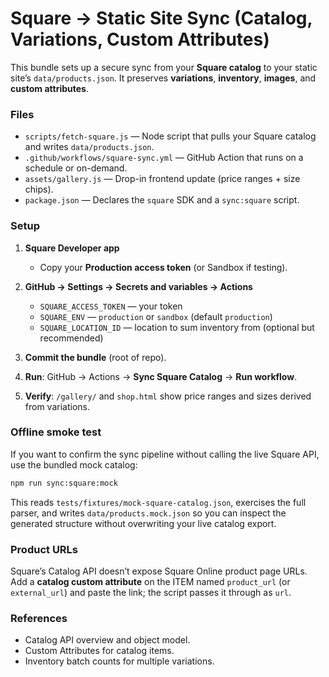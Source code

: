 
# Square → Static Site Sync (Catalog, Variations, Custom Attributes)

This bundle sets up a secure sync from your **Square catalog** to your static site’s `data/products.json`. It preserves **variations**, **inventory**, **images**, and **custom attributes**.

### Files
- `scripts/fetch-square.js` — Node script that pulls your Square catalog and writes `data/products.json`.
- `.github/workflows/square-sync.yml` — GitHub Action that runs on a schedule or on-demand.
- `assets/gallery.js` — Drop-in frontend update (price ranges + size chips).
- `package.json` — Declares the `square` SDK and a `sync:square` script.

### Setup
1. **Square Developer app**
   - Copy your **Production access token** (or Sandbox if testing).

2. **GitHub → Settings → Secrets and variables → Actions**
   - `SQUARE_ACCESS_TOKEN` — your token
   - `SQUARE_ENV` — `production` or `sandbox` (default `production`)
   - `SQUARE_LOCATION_ID` — location to sum inventory from (optional but recommended)

3. **Commit the bundle** (root of repo).

4. **Run**: GitHub → Actions → **Sync Square Catalog** → **Run workflow**.

5. **Verify**: `/gallery/` and `shop.html` show price ranges and sizes derived from variations.

### Offline smoke test

If you want to confirm the sync pipeline without calling the live Square API, use the bundled mock catalog:

```bash
npm run sync:square:mock
```

This reads `tests/fixtures/mock-square-catalog.json`, exercises the full parser, and writes `data/products.mock.json` so you can inspect the generated structure without overwriting your live catalog export.

### Product URLs
Square’s Catalog API doesn’t expose Square Online product page URLs. Add a **catalog custom attribute** on the ITEM named `product_url` (or `external_url`) and paste the link; the script passes it through as `url`.

### References
- Catalog API overview and object model.  
- Custom Attributes for catalog items.  
- Inventory batch counts for multiple variations.
